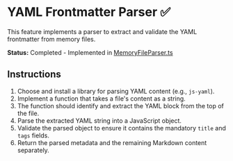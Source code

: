 # YAML Frontmatter Parser ✅

This feature implements a parser to extract and validate the YAML frontmatter from memory files.

**Status:** Completed - Implemented in [MemoryFileParser.ts](../../../src/core/MemoryFileParser.ts)

## Instructions

1.  Choose and install a library for parsing YAML content (e.g., `js-yaml`).
2.  Implement a function that takes a file's content as a string.
3.  The function should identify and extract the YAML block from the top of the file.
4.  Parse the extracted YAML string into a JavaScript object.
5.  Validate the parsed object to ensure it contains the mandatory `title` and `tags` fields.
6.  Return the parsed metadata and the remaining Markdown content separately.
